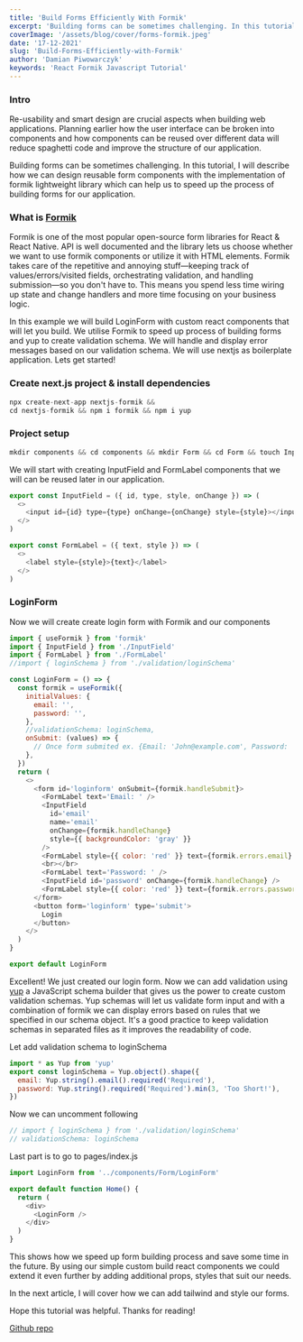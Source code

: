 ```yaml
---
title: 'Build Forms Efficiently With Formik'
excerpt: 'Building forms can be sometimes challenging. In this tutorial, I will describe how we can design reusable form components with the implementation of formik lightweight library which can help us to speed up the process of building forms for our application.'
coverImage: '/assets/blog/cover/forms-formik.jpeg'
date: '17-12-2021'
slug: 'Build-Forms-Efficiently-with-Formik'
author: 'Damian Piwowarczyk'
keywords: 'React Formik Javascript Tutorial'
---
```


### Intro

Re-usability and smart design are crucial aspects when building web applications. Planning earlier how the user interface can be broken into components and how components can be reused over different data will reduce spaghetti code and improve the structure of our application.

Building forms can be sometimes challenging. In this tutorial, I will describe how we can design reusable form components with the implementation of formik lightweight library which can help us to speed up the process of building forms for our application.

### What is [Formik](https://formik.org/docs/overview)

Formik is one of the most popular open-source form libraries for React & React Native. API is well documented and the library lets us choose whether we want to use formik components or utilize it with HTML elements.
Formik takes care of the repetitive and annoying stuff—keeping track of values/errors/visited fields, orchestrating validation, and handling submission—so you don't have to. This means you spend less time wiring up state and change handlers and more time focusing on your business logic.

In this example we will build LoginForm with custom react components that will let you build. We utilise Formik to speed up process of building forms and yup to create validation schema. We will handle and display error messages based on our validation schema. We will use nextjs as boilerplate application.
Lets get started!

### Create next.js project & install dependencies

```javascript
npx create-next-app nextjs-formik &&
cd nextjs-formik && npm i formik && npm i yup
```

### Project setup

```javascript
mkdir components && cd components && mkdir Form && cd Form && touch InputField.js && touch LoginForm.js && FormLabel.js && mkdir validation && cd validation && touch loginSchema.js
```

We will start with creating InputField and FormLabel components that we will can be reused later in our application.

```javascript
export const InputField = ({ id, type, style, onChange }) => (
  <>
    <input id={id} type={type} onChange={onChange} style={style}></input>
  </>
)
```

```javascript
export const FormLabel = ({ text, style }) => (
  <>
    <label style={style}>{text}</label>
  </>
)
```

### LoginForm

Now we will create create login form with Formik and our components

```javascript
import { useFormik } from 'formik'
import { InputField } from './InputField'
import { FormLabel } from './FormLabel'
//import { loginSchema } from './validation/loginSchema'

const LoginForm = () => {
  const formik = useFormik({
    initialValues: {
      email: '',
      password: '',
    },
    //validationSchema: loginSchema,
    onSubmit: (values) => {
      // Once form submited ex. {Email: 'John@example.com', Password: 'secret'}
    },
  })
  return (
    <>
      <form id='loginform' onSubmit={formik.handleSubmit}>
        <FormLabel text='Email: ' />
        <InputField
          id='email'
          name='email'
          onChange={formik.handleChange}
          style={{ backgroundColor: 'gray' }}
        />
        <FormLabel style={{ color: 'red' }} text={formik.errors.email} />
        <br></br>
        <FormLabel text='Password: ' />
        <InputField id='password' onChange={formik.handleChange} />
        <FormLabel style={{ color: 'red' }} text={formik.errors.password} />
      </form>
      <button form='loginform' type='submit'>
        Login
      </button>
    </>
  )
}

export default LoginForm
```

Excellent! We just created our login form. Now we can add validation using [yup](https://www.npmjs.com/package/yup) a JavaScript schema builder that gives us the power to create custom validation schemas. Yup schemas will let us validate form input and with a combination of formik we can display errors based on rules that we specified in our schema object.
It's a good practice to keep validation schemas in separated files as it improves the readability of code.

Let add validation schema to loginSchema

```javascript
import * as Yup from 'yup'
export const loginSchema = Yup.object().shape({
  email: Yup.string().email().required('Required'),
  password: Yup.string().required('Required').min(3, 'Too Short!'),
})
```

Now we can uncomment following

```javascript
// import { loginSchema } from './validation/loginSchema'
// validationSchema: loginSchema
```

Last part is to go to pages/index.js

```javascript
import LoginForm from '../components/Form/LoginForm'

export default function Home() {
  return (
    <div>
      <LoginForm />
    </div>
  )
}
```

This shows how we speed up form building process and save some time in the future.
By using our simple custom build react components we could extend it even further by adding additional props, styles that suit our needs.

In the next article, I will cover how we can add tailwind and style our forms.

Hope this tutorial was helpful. Thanks for reading!

[Github repo](https://github.com/przpiw/nextjs-formik-loginform)
